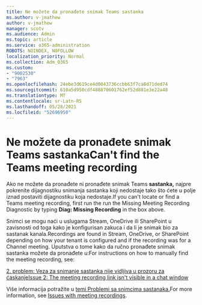 ```yaml
---
title: Ne možete da pronađete snimak Teams sastanka
ms.author: v-jmathew
author: v-jmathew
manager: scotv
ms.audience: Admin
ms.topic: article
ms.service: o365-administration
ROBOTS: NOINDEX, NOFOLLOW
localization_priority: Normal
ms.collection: Adm_O365
ms.custom:
- "9002530"
- "7963"
ms.openlocfilehash: 24ebe3d619ce4d0043736ccbb63f7ca8d71ded74
ms.sourcegitcommit: 610a5d950cdf488870601762ef52d881e3e22a48
ms.translationtype: MT
ms.contentlocale: sr-Latn-RS
ms.lasthandoff: 05/28/2021
ms.locfileid: "52696950"
---
```

# <a name="cant-find-the-teams-meeting-recording"></a><span data-ttu-id="ead65-102">Ne možete da pronađete snimak Teams sastanka</span><span class="sxs-lookup"><span data-stu-id="ead65-102">Can't find the Teams meeting recording</span></span>

<span data-ttu-id="ead65-103">Ako ne možete da pronađete ni pronađete snimak Teams **sastanka,** najpre pokrenite dijagnostiku snimanja sastanka koji nedostaje tako što ćete u polje iznad postaviti dijagnostiku koja nedostaje.</span><span class="sxs-lookup"><span data-stu-id="ead65-103">If you can't locate or find a Teams meeting recording, first run the run the Missing Meeting Recording Diagnostic by typing **Diag: Missing Recording** in the box above.</span></span> 

<span data-ttu-id="ead65-104">Snimci se mogu naći u uslugama Stream, OneDrive ili SharePoint u zavisnosti od toga kako je konfigurisan zakuca i da li je snimak bio za sastanak kanala.</span><span class="sxs-lookup"><span data-stu-id="ead65-104">Recordings are found in Stream, OneDrive, or SharePoint depending on how your tenant is configured and if the recording was for a Channel meeting.</span></span> <span data-ttu-id="ead65-105">Uputstva o tome kako da ručno pronađete snimak sastanka možete da pronađete u:</span><span class="sxs-lookup"><span data-stu-id="ead65-105">For instructions on how to manually find the meeting recording, see:</span></span> 

[<span data-ttu-id="ead65-106">2. problem: Veza za snimanje sastanka nije vidljiva u prozoru za ćaskanje</span><span class="sxs-lookup"><span data-stu-id="ead65-106">Issue 2: The meeting recording link isn't visible in a chat window</span></span>](/microsoftteams/troubleshoot/meetings/troubleshoot-meeting-recording-issues#issue-2-the-meeting-recording-link-isnt-visible-in-a-chat-window)

<span data-ttu-id="ead65-107">Više informacija potražite u [temi Problemi sa snimcima sastanaka.](/microsoftteams/troubleshoot/meetings/troubleshoot-meeting-recording-issues)</span><span class="sxs-lookup"><span data-stu-id="ead65-107">For more information, see [Issues with meeting recordings](/microsoftteams/troubleshoot/meetings/troubleshoot-meeting-recording-issues).</span></span>

